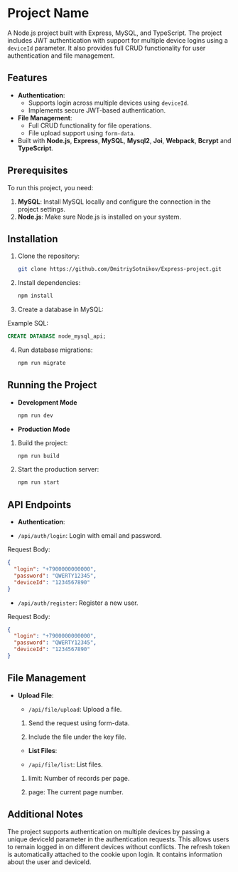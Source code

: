 # Project Name

A Node.js project built with Express, MySQL, and TypeScript. The project includes JWT authentication with support for multiple device logins using a `deviceId` parameter. It also provides full CRUD functionality for user authentication and file management.

## Features

- **Authentication**:
  - Supports login across multiple devices using `deviceId`.
  - Implements secure JWT-based authentication.
- **File Management**:
  - Full CRUD functionality for file operations.
  - File upload support using `form-data`.
- Built with **Node.js**, **Express**, **MySQL**, **Mysql2**, **Joi**, **Webpack**, **Bcrypt** and **TypeScript**.

## Prerequisites

To run this project, you need:

1. **MySQL**: Install MySQL locally and configure the connection in the project settings.
2. **Node.js**: Make sure Node.js is installed on your system.

## Installation

1. Clone the repository:

   ```bash
   git clone https://github.com/DmitriySotnikov/Express-project.git

   ```

2. Install dependencies:

   ```bash
   npm install

   ```

3. Create a database in MySQL:

Example SQL:

```sql
CREATE DATABASE node_mysql_api;

```

4. Run database migrations:

   ```bash
   npm run migrate

   ```

## Running the Project

- **Development Mode**

   ```bash 
   npm run dev 

   ```
    

- **Production Mode**

1. Build the project:

   ```bash
   npm run build

   ```

2. Start the production server:

   ```bash
   npm run start

   ```

## API Endpoints

- **Authentication**:

- `/api/auth/login`: Login with email and password.

Request Body:

```json
{
  "login": "+7900000000000",
  "password": "QWERTY12345",
  "deviceId": "1234567890"
}
```

- `/api/auth/register`: Register a new user.

Request Body:

```json
{
  "login": "+7900000000000",
  "password": "QWERTY12345",
  "deviceId": "1234567890"
}
```

## File Management

- **Upload File**:

  - `/api/file/upload`: Upload a file.

  1. Send the request using form-data.

  2. Include the file under the key file.

  - **List Files**:

  - `/api/file/list`: List files.

  1. limit: Number of records per page.

  2. page: The current page number.

## Additional Notes

The project supports authentication on multiple devices by passing a unique deviceId parameter in the authentication requests. This allows users to remain logged in on different devices without conflicts.
The refresh token is automatically attached to the cookie upon login. It contains information about the user and deviceId.
